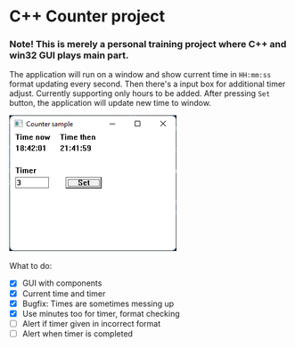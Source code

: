# C++ Counter project

### Note! This is merely a personal training project where C++ and win32 GUI plays main part.

The application will run on a window and show current time in `HH:mm:ss` format updating every second. Then there's a input box for additional timer adjust. Currently supporting only hours to be added. After pressing `Set` button, the application will update new time to window.

![Screenshot](media/screenshot.png)

What to do:
- [x] GUI with components
- [x] Current time and timer
- [x] Bugfix: Times are sometimes messing up
- [x] Use minutes too for timer, format checking
- [ ] Alert if timer given in incorrect format
- [ ] Alert when timer is completed
